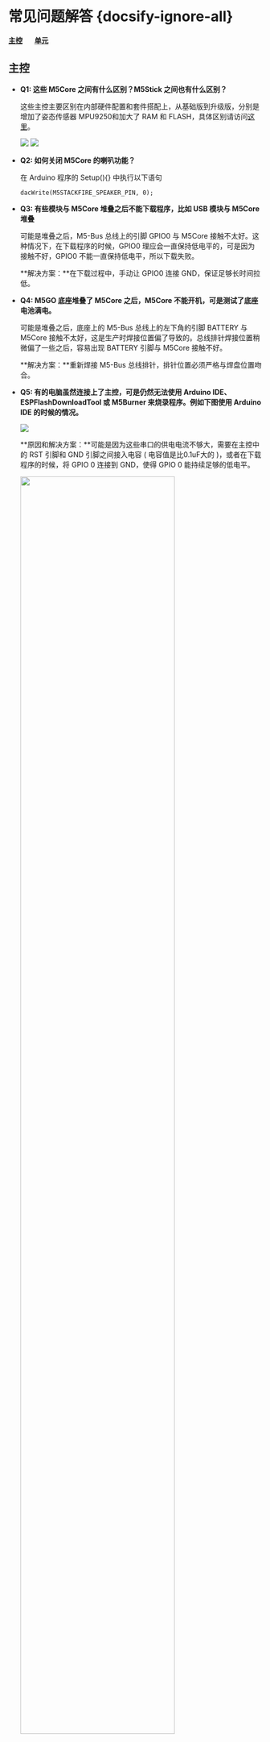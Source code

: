 # 常见问题解答 {docsify-ignore-all}

**[主控](#主控)**&nbsp;&nbsp;&nbsp;&nbsp;&nbsp;&nbsp;**[单元](#单元)**

<!-- **[主控](#主控)**&nbsp;&nbsp;&nbsp;&nbsp;&nbsp;&nbsp;**[模块](#模块)**&nbsp;&nbsp;&nbsp;&nbsp;&nbsp;&nbsp;**[底座](#底座)**&nbsp;&nbsp;&nbsp;&nbsp;&nbsp;&nbsp;**[单元](#单元)** -->

## 主控

- **Q1: 这些 M5Core 之间有什么区别？M5Stick 之间也有什么区别？**

    这些主控主要区别在内部硬件配置和套件搭配上，从基础版到升级版，分别是增加了姿态传感器 MPU9250和加大了 RAM 和 FLASH，具体区别请访问[这里](https://github.com/m5stack/M5-Schematic/blob/master/Core/hardware_difference_between_cores_zh_CN.md)。

    <img src="https://m5stack.oss-cn-shenzhen.aliyuncs.com/image/m5-docs_table/core_comparison/core_main_comparison_04_zh_CN.png">

    <img src="https://m5stack.oss-cn-shenzhen.aliyuncs.com/image/m5-docs_table/core_comparison/core_main_comparison_05_zh_CN.png">

- **Q2: 如何关闭 M5Core 的喇叭功能？**

    在 Arduino 程序的 Setup(){} 中执行以下语句

    ```arduino
    dacWrite(M5STACKFIRE_SPEAKER_PIN, 0);
    ```

- **Q3: 有些模块与 M5Core 堆叠之后不能下载程序，比如 USB 模块与 M5Core 堆叠**

    可能是堆叠之后，M5-Bus 总线上的引脚 GPIO0 与 M5Core 接触不太好。这种情况下，在下载程序的时候，GPIO0 理应会一直保持低电平的，可是因为接触不好，GPIO0 不能一直保持低电平，所以下载失败。

    **解决方案：**在下载过程中，手动让 GPIO0 连接 GND，保证足够长时间拉低。

- **Q4: M5GO 底座堆叠了 M5Core 之后，M5Core 不能开机，可是测试了底座电池满电。**

    可能是堆叠之后，底座上的 M5-Bus 总线上的左下角的引脚 BATTERY 与 M5Core 接触不太好，这是生产时焊接位置偏了导致的。总线排针焊接位置稍微偏了一些之后，容易出现 BATTERY 引脚与 M5Core 接触不好。

    **解决方案：**重新焊接 M5-Bus 总线排针，排针位置必须严格与焊盘位置吻合。

- **Q5: 有的电脑虽然连接上了主控，可是仍然无法使用 Arduino IDE、ESPFlashDownloadTool 或 M5Burner 来烧录程序。例如下图使用 Arduino IDE 的时候的情况。**

    <img src="assets/img/faq/faq_03.png">

    <!-- 可能是堆叠之后，底座上的 M5-Bus 总线上的左下角的引脚 BATTERY 与 M5Core 接触不太好，这是生产时焊接位置偏了导致的。总线排针焊接位置稍微偏了一些之后，容易出现 BATTERY 引脚与 M5Core 接触不好。 -->

    **原因和解决方案：**可能是因为这些串口的供电电流不够大，需要在主控中的 RST 引脚和 GND 引脚之间接入电容 ( 电容值是比0.1uF大的 )，或者在下载程序的时候，将 GPIO 0 连接到 GND，使得 GPIO 0 能持续足够的低电平。

    <img src="assets/img/faq/faq_05.png" width="80%" height="80%">

    <img src="assets/img/faq/faq_06.png" width="80%" height="80%">

    <img src="assets/img/faq/faq_07.png" width="100%" height="100%">

- **Q6: ESP32 有哪些特殊的 GPIO 管脚需要注意？**

    ESP32 有 34 个 GPIO 管脚，其中 GPIO 34-39 仅用作输入，不能作为输出，其他的既可以作为输入又可以作为输出管脚。

- **Q7: 为什么带 MPU9250 的 Stick 烧录了出厂固件之后，按按键 A，结果显示 "No"，即 "不存在9250"。**

    重启这个 Stick，就可以显示。因为读取 MPU9250 的代码放置在出厂程序的 setup() 函数中，开机只执行一次，所以重启，让 Stick 再检测一次 MPU9250。

## 单元

- **Q1: M5Stack 的多款摄像头 Unit 之间有什么区别？**

    这些摄像头主要区别在于一些管脚 (OV2640-SIOD、OV2640-VSYNC、GROVE 接口)、镜头类型、有无 PSRAM，具体区别请访问[这里](https://shimo.im/sheets/gP96C8YTdyjGgKQC/e2041)。

    <img src="https://m5stack.oss-cn-shenzhen.aliyuncs.com/image/m5-docs_table/camera_comparison/camera_comparison_zh_CN.png">

- **Q2: 摄像头通过 WIFI 传输图像给手机，能传输多远？**

    经过测试，在室内使用 M5Camera 能传输 20 米左右。

<!-- 可以多个电池堆叠在一起吗？ 可以 -->

<!-- ### Minicore

### 套件

## 功能模块Modules

#### 通信模块

#### 拓展模块

#### 驱动模块

## Units

### 通信类Unit

### 传感类Unit

### 驱动类Unit -->

<!-- ---


- Q. USB插入Core之后，识别不到串口号？
  - A. 这些Core主要区别在内部硬件配置和套件搭配上，从基础版到升级版，分别是增加了运动传感器和加大了RAM和FLASH，具体区别请访问这个链接

    https://github.com/m5stack/M5-Schematic/blob/master/Core/hardware_difference_between_cores.md

- Q. 有些模块与Core堆叠之后不能下载程序，比如USB模块与Core堆叠
- A. 可能是堆叠之后，接触不好，M5-Bus总线有GPIO0，接触不好的时候，GPIO0的时序不对，下载的时候要手动GPIO0连接GND，保证足够长时间拉低

--- -->